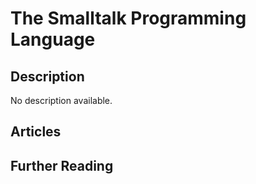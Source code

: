 # The Smalltalk Programming Language

## Description

No description available.

## Articles

## Further Reading